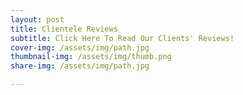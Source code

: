 ```yaml
---
layout: post
title: Clientele Reviews 
subtitle: Click Here To Read Our Clients' Reviews!
cover-img: /assets/img/path.jpg
thumbnail-img: /assets/img/thumb.png
share-img: /assets/img/path.jpg

---
```



